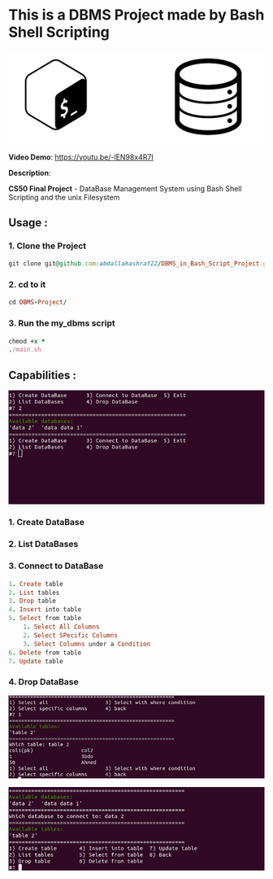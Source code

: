 # **This is a DBMS Project made by Bash Shell Scripting**

![BashShell](https://github.com/abdallahashraf22/DBMS_in_Bash_Script_Project/blob/main/images/Cover.png)

**Video Demo**: https://youtu.be/-lEN98x4R7I

**Description**:

**CS50 Final Project** - DataBase Management System using Bash Shell Scripting and the unix Filesystem

## **Usage :**

### 1. Clone the Project

```ruby
git clone git@github.com:abdallahashraf22/DBMS_in_Bash_Script_Project.git
```

### 2. cd to it

```ruby
cd DBMS-Project/
```

### 3. Run the my_dbms script

```ruby
chmod +x *
./main.sh
```

## **Capabilities :**

![alt](https://github.com/abdallahashraf22/DBMS_in_Bash_Script_Project/blob/main/images/data_bases.jpg)

### 1. Create DataBase

### 2. List DataBases

### 3. Connect to DataBase

```ruby
1. Create table
2. List tables
3. Drop table
4. Insert into table
5. Select from table
    1. Select All Columns
    2. Select SPecific Columns
    3. Select Columns under a Condition
6. Delete from table
7. Update table
```

### 4. Drop DataBase

![alt](https://github.com/abdallahashraf22/DBMS_in_Bash_Script_Project/blob/main/images/selecting.jpg)

![alt](https://github.com/abdallahashraf22/DBMS_in_Bash_Script_Project/blob/main/images/tables.jpg)
